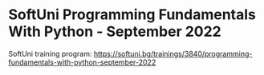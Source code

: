# SoftUni Programming Fundamentals With Python - September 2022




SoftUni training program: https://softuni.bg/trainings/3840/programming-fundamentals-with-python-september-2022

